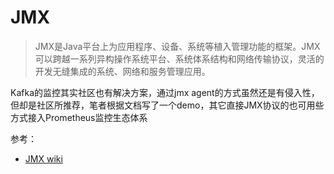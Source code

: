 # JMX
>JMX是Java平台上为应用程序、设备、系统等植入管理功能的框架。JMX可以跨越一系列异构操作系统平台、系统体系结构和网络传输协议，灵活的开发无缝集成的系统、网络和服务管理应用。

Kafka的监控其实社区也有解决方案，通过jmx agent的方式虽然还是有侵入性，但却是社区所推荐，笔者根据文档写了一个demo，其它直接JMX协议的也可用些方式接入Prometheus监控生态体系

参考：
- [JMX wiki](https://zh.wikipedia.org/zh-cn/JMX)